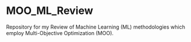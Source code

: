# MOO_ML_Review
Repository for my Review of Machine Learning (ML) methodologies which employ Multi-Objective Optimization (MOO).
